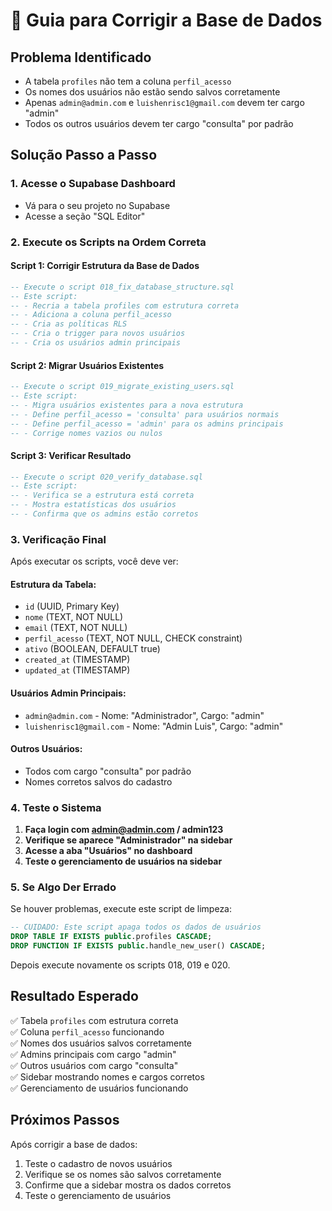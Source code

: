 # 🔧 Guia para Corrigir a Base de Dados

## Problema Identificado
- A tabela `profiles` não tem a coluna `perfil_acesso`
- Os nomes dos usuários não estão sendo salvos corretamente
- Apenas `admin@admin.com` e `luishenrisc1@gmail.com` devem ter cargo "admin"
- Todos os outros usuários devem ter cargo "consulta" por padrão

## Solução Passo a Passo

### 1. Acesse o Supabase Dashboard
- Vá para o seu projeto no Supabase
- Acesse a seção "SQL Editor"

### 2. Execute os Scripts na Ordem Correta

#### **Script 1: Corrigir Estrutura da Base de Dados**
```sql
-- Execute o script 018_fix_database_structure.sql
-- Este script:
-- - Recria a tabela profiles com estrutura correta
-- - Adiciona a coluna perfil_acesso
-- - Cria as políticas RLS
-- - Cria o trigger para novos usuários
-- - Cria os usuários admin principais
```

#### **Script 2: Migrar Usuários Existentes**
```sql
-- Execute o script 019_migrate_existing_users.sql
-- Este script:
-- - Migra usuários existentes para a nova estrutura
-- - Define perfil_acesso = 'consulta' para usuários normais
-- - Define perfil_acesso = 'admin' para os admins principais
-- - Corrige nomes vazios ou nulos
```

#### **Script 3: Verificar Resultado**
```sql
-- Execute o script 020_verify_database.sql
-- Este script:
-- - Verifica se a estrutura está correta
-- - Mostra estatísticas dos usuários
-- - Confirma que os admins estão corretos
```

### 3. Verificação Final

Após executar os scripts, você deve ver:

#### **Estrutura da Tabela:**
- `id` (UUID, Primary Key)
- `nome` (TEXT, NOT NULL)
- `email` (TEXT, NOT NULL)
- `perfil_acesso` (TEXT, NOT NULL, CHECK constraint)
- `ativo` (BOOLEAN, DEFAULT true)
- `created_at` (TIMESTAMP)
- `updated_at` (TIMESTAMP)

#### **Usuários Admin Principais:**
- `admin@admin.com` - Nome: "Administrador", Cargo: "admin"
- `luishenrisc1@gmail.com` - Nome: "Admin Luis", Cargo: "admin"

#### **Outros Usuários:**
- Todos com cargo "consulta" por padrão
- Nomes corretos salvos do cadastro

### 4. Teste o Sistema

1. **Faça login com admin@admin.com / admin123**
2. **Verifique se aparece "Administrador" na sidebar**
3. **Acesse a aba "Usuários" no dashboard**
4. **Teste o gerenciamento de usuários na sidebar**

### 5. Se Algo Der Errado

Se houver problemas, execute este script de limpeza:

```sql
-- CUIDADO: Este script apaga todos os dados de usuários
DROP TABLE IF EXISTS public.profiles CASCADE;
DROP FUNCTION IF EXISTS public.handle_new_user() CASCADE;
```

Depois execute novamente os scripts 018, 019 e 020.

## Resultado Esperado

✅ Tabela `profiles` com estrutura correta  
✅ Coluna `perfil_acesso` funcionando  
✅ Nomes dos usuários salvos corretamente  
✅ Admins principais com cargo "admin"  
✅ Outros usuários com cargo "consulta"  
✅ Sidebar mostrando nomes e cargos corretos  
✅ Gerenciamento de usuários funcionando  

## Próximos Passos

Após corrigir a base de dados:
1. Teste o cadastro de novos usuários
2. Verifique se os nomes são salvos corretamente
3. Confirme que a sidebar mostra os dados corretos
4. Teste o gerenciamento de usuários
